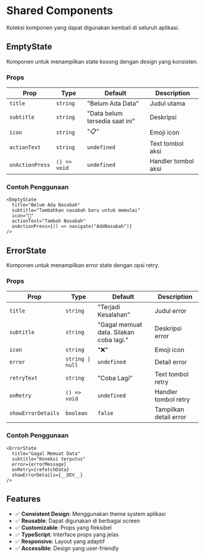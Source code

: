 # Shared Components

Koleksi komponen yang dapat digunakan kembali di seluruh aplikasi.

## EmptyState

Komponen untuk menampilkan state kosong dengan design yang konsisten.

### Props

| Prop            | Type         | Default                        | Description         |
| --------------- | ------------ | ------------------------------ | ------------------- |
| `title`         | `string`     | "Belum Ada Data"               | Judul utama         |
| `subtitle`      | `string`     | "Data belum tersedia saat ini" | Deskripsi           |
| `icon`          | `string`     | "📋"                           | Emoji icon          |
| `actionText`    | `string`     | `undefined`                    | Text tombol aksi    |
| `onActionPress` | `() => void` | `undefined`                    | Handler tombol aksi |

### Contoh Penggunaan

```tsx
<EmptyState
  title="Belum Ada Nasabah"
  subtitle="Tambahkan nasabah baru untuk memulai"
  icon="👥"
  actionText="Tambah Nasabah"
  onActionPress={() => navigate("AddNasabah")}
/>
```

## ErrorState

Komponen untuk menampilkan error state dengan opsi retry.

### Props

| Prop               | Type             | Default                                 | Description            |
| ------------------ | ---------------- | --------------------------------------- | ---------------------- |
| `title`            | `string`         | "Terjadi Kesalahan"                     | Judul error            |
| `subtitle`         | `string`         | "Gagal memuat data. Silakan coba lagi." | Deskripsi error        |
| `icon`             | `string`         | "❌"                                    | Emoji icon             |
| `error`            | `string \| null` | `undefined`                             | Detail error           |
| `retryText`        | `string`         | "Coba Lagi"                             | Text tombol retry      |
| `onRetry`          | `() => void`     | `undefined`                             | Handler tombol retry   |
| `showErrorDetails` | `boolean`        | `false`                                 | Tampilkan detail error |

### Contoh Penggunaan

```tsx
<ErrorState
  title="Gagal Memuat Data"
  subtitle="Koneksi terputus"
  error={errorMessage}
  onRetry={refetchData}
  showErrorDetails={__DEV__}
/>
```

## Features

- ✅ **Consistent Design**: Menggunakan theme system aplikasi
- ✅ **Reusable**: Dapat digunakan di berbagai screen
- ✅ **Customizable**: Props yang fleksibel
- ✅ **TypeScript**: Interface props yang jelas
- ✅ **Responsive**: Layout yang adaptif
- ✅ **Accessible**: Design yang user-friendly
